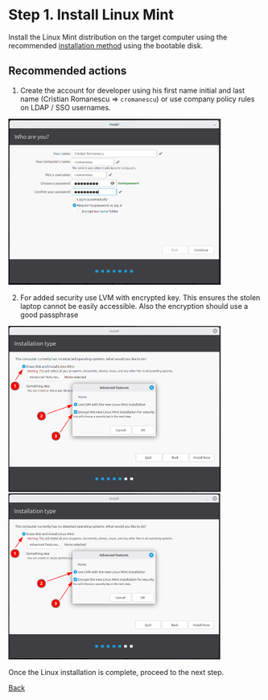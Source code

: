 # Step 1. Install Linux Mint

Install the Linux Mint distribution on the target computer using the recommended [installation method](https://linuxmint-installation-guide.readthedocs.io/en/latest/) using the bootable disk.


## Recommended actions


1. Create the account for developer using his first name initial and last name (Cristian Romanescu => `cromanescu`) or use company policy rules on LDAP / SSO usernames.

<img src="images/01-linux-account.png" alt="Linux Mint account creation" width="422" height="330">

2. For added security use LVM with encrypted key. This ensures the stolen laptop cannot be easily accessible. Also the encryption should use a good passphrase

<img src="images/02-lvm-encryption.png" alt="Linux Mint volume encryption" width="422" height="330">

<img src="images/02-lvm-encryption.png" alt="Linux Mint volume encryption" width="421" height="330">

Once the Linux installation is complete, proceed to the next step.

[Back](index.md)
